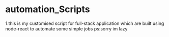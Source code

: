 # automation_Scripts


1.this is my customised script for full-stack application which are built using node-react to automate some simple jobs ps:sorry im lazy 
